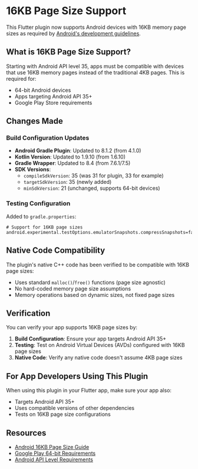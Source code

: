 # 16KB Page Size Support

This Flutter plugin now supports Android devices with 16KB memory page sizes as required by [Android's development guidelines](https://developer.android.com/guide/practices/page-sizes).

## What is 16KB Page Size Support?

Starting with Android API level 35, apps must be compatible with devices that use 16KB memory pages instead of the traditional 4KB pages. This is required for:
- 64-bit Android devices
- Apps targeting Android API 35+
- Google Play Store requirements

## Changes Made

### Build Configuration Updates
- **Android Gradle Plugin**: Updated to 8.1.2 (from 4.1.0)
- **Kotlin Version**: Updated to 1.9.10 (from 1.6.10)  
- **Gradle Wrapper**: Updated to 8.4 (from 7.6.1/7.5)
- **SDK Versions**: 
  - `compileSdkVersion`: 35 (was 31 for plugin, 33 for example)
  - `targetSdkVersion`: 35 (newly added)
  - `minSdkVersion`: 21 (unchanged, supports 64-bit devices)

### Testing Configuration
Added to `gradle.properties`:
```properties
# Support for 16KB page sizes
android.experimental.testOptions.emulatorSnapshots.compressSnapshots=false
```

## Native Code Compatibility

The plugin's native C++ code has been verified to be compatible with 16KB page sizes:
- Uses standard `malloc()`/`free()` functions (page size agnostic)
- No hard-coded memory page size assumptions
- Memory operations based on dynamic sizes, not fixed page sizes

## Verification

You can verify your app supports 16KB page sizes by:

1. **Build Configuration**: Ensure your app targets Android API 35+
2. **Testing**: Test on Android Virtual Devices (AVDs) configured with 16KB page sizes
3. **Native Code**: Verify any native code doesn't assume 4KB page sizes

## For App Developers Using This Plugin

When using this plugin in your Flutter app, make sure your app also:
- Targets Android API 35+
- Uses compatible versions of other dependencies
- Tests on 16KB page size configurations

## Resources

- [Android 16KB Page Size Guide](https://developer.android.com/guide/practices/page-sizes)
- [Google Play 64-bit Requirements](https://developer.android.com/distribute/best-practices/develop/64-bit)
- [Android API Level Requirements](https://developer.android.com/distribute/best-practices/develop/target-sdk)